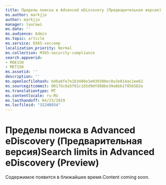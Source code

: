 ```yaml
---
title: Пределы поиска в Advanced eDiscovery (Предварительная версия)
ms.author: markjjo
author: markjjo
manager: laurawi
ms.date: ''
ms.audience: Admin
ms.topic: article
ms.service: O365-seccomp
localization_priority: Normal
ms.collection: M365-security-compliance
search.appverid:
- MOE150
- MET150
ms.assetid: ''
description: ''
ms.openlocfilehash: b46a8fe7e1b3406e3e039380ec8a3e814ac1ee62
ms.sourcegitcommit: 0017dc6a5f81c165d9dfd88be39a6bb17856582e
ms.translationtype: MT
ms.contentlocale: ru-RU
ms.lasthandoff: 04/23/2019
ms.locfileid: "32240934"
---
```

# <a name="search-limits-in-advanced-ediscovery-preview"></a><span data-ttu-id="25531-102">Пределы поиска в Advanced eDiscovery (Предварительная версия)</span><span class="sxs-lookup"><span data-stu-id="25531-102">Search limits in Advanced eDiscovery (Preview)</span></span>

<span data-ttu-id="25531-103">Содержимое появится в ближайшее время.</span><span class="sxs-lookup"><span data-stu-id="25531-103">Content coming soon.</span></span>
